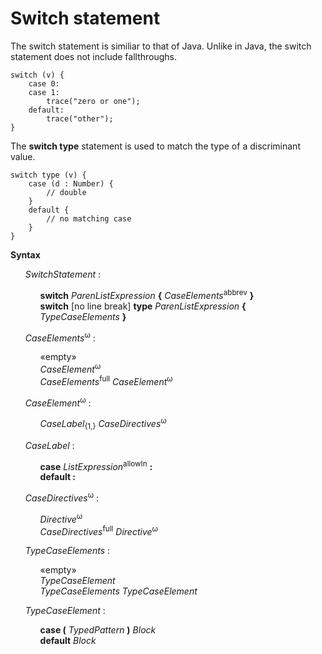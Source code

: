 # Switch statement

The switch statement is similiar to that of Java. Unlike in Java, the switch statement does not include fallthroughs.

```
switch (v) {
    case 0:
    case 1:
        trace("zero or one");
    default:
        trace("other");
}
```

The **switch type** statement is used to match the type of a discriminant value.

```
switch type (v) {
    case (d : Number) {
        // double
    }
    default {
        // no matching case
    }
}
```

**Syntax**

<ul>
    <i>SwitchStatement</i> :
    <ul>
        <b>switch</b> <i>ParenListExpression</i> <b>&#x7B;</b> <i>CaseElements</i><sup>abbrev</sup> <b>&#x7D;</b><br>
        <b>switch</b> [no line break] <b>type</b> <i>ParenListExpression</i> <b>&#x7B;</b> <i>TypeCaseElements</i> <b>&#x7D;</b>
    </ul>
</ul>

<ul>
    <i>CaseElements</i><sup>ω</sup> :
    <ul>
        «empty»<br>
        <i>CaseElement</i><sup>ω</sup><br>
        <i>CaseElements</i><sup>full</sup> <i>CaseElement</i><sup>ω</sup>
    </ul>
</ul>

<ul>
    <i>CaseElement</i><sup>ω</sup> :
    <ul>
        <i>CaseLabel</i><sub>{1,}</sub> <i>CaseDirectives</i><sup>ω</sup>
    </ul>
</ul>

<ul>
    <i>CaseLabel</i> :
    <ul>
        <b>case</b> <i>ListExpression</i><sup>allowIn</sup> <b>:</b><br>
        <b>default :</b>
    </ul>
</ul>

<ul>
    <i>CaseDirectives</i><sup>ω</sup> :
    <ul>
        <i>Directive</i><sup>ω</sup><br>
        <i>CaseDirectives</i><sup>full</sup> <i>Directive</i><sup>ω</sup>
    </ul>
</ul>

<ul>
    <i>TypeCaseElements</i> :
    <ul>
        «empty»<br>
        <i>TypeCaseElement</i><br>
        <i>TypeCaseElements</i> <i>TypeCaseElement</i>
    </ul>
</ul>

<ul>
    <i>TypeCaseElement</i> :
    <ul>
        <b>case &#x28;</b> <i>TypedPattern</i> <b>&#x29;</b> <i>Block</i><br>
        <b>default</b> <i>Block</i>
    </ul>
</ul>